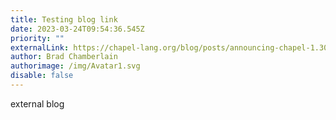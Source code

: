 ```yaml
---
title: Testing blog link
date: 2023-03-24T09:54:36.545Z
priority: ""
externalLink: https://chapel-lang.org/blog/posts/announcing-chapel-1.30/
author: Brad Chamberlain
authorimage: /img/Avatar1.svg
disable: false
---
```

external blog
